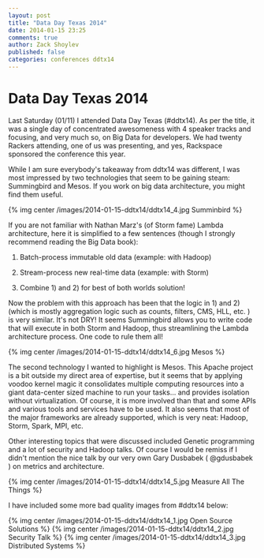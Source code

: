 ```yaml
---
layout: post
title: "Data Day Texas 2014"
date: 2014-01-15 23:25
comments: true
author: Zack Shoylev
published: false
categories: conferences ddtx14
---
```


# Data Day Texas 2014 #

Last Saturday (01/11) I attended Data Day Texas (#ddtx14). As per the title, it was a single day of concentrated awesomeness with 4 speaker tracks and focusing, and very much so, on Big Data for developers. We had twenty Rackers attending, one of us was presenting, and yes, Rackspace sponsored the conference this year.
 
While I am sure everybody's takeaway from ddtx14 was different, I was most impressed by two technologies that seem to be gaining steam: Summingbird and Mesos. If you work on big data architecture, you might find them useful. 

{% img center /images/2014-01-15-ddtx14/ddtx14_4.jpg Summinbird %}

If you are not familiar with Nathan Marz's (of Storm fame) Lambda architecture, here it is simplified to a few sentences (though I strongly recommend reading the Big Data book):

1. Batch-process immutable old data (example: with Hadoop)

1. Stream-process new real-time data (example: with Storm)

1. Combine 1) and 2) for best of both worlds solution!

Now the problem with this approach has been that the logic in 1) and 2) (which is mostly aggregation logic such as counts, filters, CMS, HLL, etc. ) is very similar. It's not DRY! It seems Summingbird allows you to write code that will execute in both Storm and Hadoop, thus streamlining the Lambda architecture process. One code to rule them all!

{% img center /images/2014-01-15-ddtx14/ddtx14_6.jpg Mesos %}

The second technology I wanted to highlight is Mesos. This Apache project is a bit outside my direct area of expertise, but it seems that by applying voodoo kernel magic it consolidates multiple computing resources into a giant data-center sized machine to run your tasks... and provides isolation without virtualization. Of course, it is more involved than that and some APIs and various tools and services have to be used. It also seems that most of the major frameworks are already supported, which is very neat: Hadoop, Storm, Spark, MPI, etc.

Other interesting topics that were discussed included Genetic programming and a lot of security and Hadoop talks. Of course I would be remiss if I didn't mention the nice talk by our very own Gary Dusbabek ( @gdusbabek ) on metrics and architecture.

{% img center /images/2014-01-15-ddtx14/ddtx14_5.jpg Measure All The Things %}

I have included some more bad quality images from #ddtx14 below:

{% img center /images/2014-01-15-ddtx14/ddtx14_1.jpg Open Source Solutions %}
{% img center /images/2014-01-15-ddtx14/ddtx14_2.jpg Security Talk %}
{% img center /images/2014-01-15-ddtx14/ddtx14_3.jpg Distributed Systems %}
